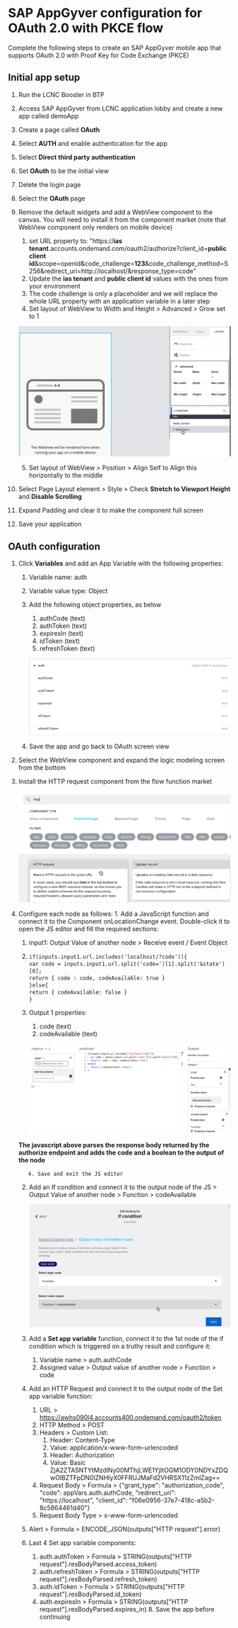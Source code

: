 # SAP AppGyver configuration for OAuth 2.0 with PKCE flow

  Complete the following steps to create an SAP AppGyver mobile app that supports OAuth 2.0 with Proof Key for Code Exchange (PKCE)

## Initial app setup

  1. Run the LCNC Booster in BTP
  2. Access SAP AppGyver from LCNC application lobby and create a new app called demoApp
  3. Create a page called **OAuth**
  4. Select **AUTH** and enable authentication for the app
  5. Select **Direct third party authentication**
  6. Set **OAuth** to be the initial view
  7. Delete the login page
  8. Select the **OAuth** page
  9. Remove the default widgets and add a WebView component to the canvas. You will need to install it from the component market (note that WebView component only renders on mobile device)
     1. set URL property to: "https://**ias tenant**.accounts.ondemand.com/oauth2/authorize?client_id=**public client id**&scope=openid&code_challenge=**123**&code_challenge_method=S256&redirect_uri=http://localhost/&response_type=code"
     2. Update the **ias tenant** and **public client id** values with the ones from your environment
     3. The code challenge is only a placeholder and we will replace the whole URL property with an application variable in a later step
     4. Set layout of WebView to Width and Height > Advanced > Grow set to 1

       ![WebView "can grow" setting](./images/1-can-grow.png)

     5. Set layout of WebView > Position > Align Self to Align this horizontally to the middle
  10. Select Page Layout element > Style > Check **Stretch to Viewport Height** and **Disable Scrolling**
  11. Expand Padding and clear it to make the component full screen
  12. Save your application

## OAuth configuration

  1. Click **Variables** and add an App Variable with the following properties:
     1.  Variable name: auth
     2.  Variable value type: Object
     3.  Add the following object properties, as below
         1.  authCode (text)
         2.  authToken (text)
         3.  expiresIn (text)
         4.  idToken (text)
         5.  refreshToken (text)

           ![Auth application variable](./images/2-auth-object.png)
        
     4.  Save the app and go back to OAuth screen view
  2.  Select the WebView component and expand the logic modeling screen from the bottom
  3.  Install the HTTP request component from the flow function market

       ![HTTP request flow function](images/3-http-req.png)

  4.  Configure each node as follows:
     1. Add a JavaScript function and connect it to the Component onLocationChange event. Double-click it to open the JS editor and fill the required sections:

         1. input1: Output Value of another node > Receive event / Event Object
         2. ```
            if(inputs.input1.url.includes('localhost/?code')){
            var code = inputs.input1.url.split('code=')[1].split('&state')[0];
            return { code : code, codeAvailable: true } 
            }else{
            return { codeAvailable: false } 
            }
            ```
         3. Output 1 properties:
             1. code (text)
             2. codeAvailable (text)

             ![JS code](images/4-js-code.png)

         **The javascript above parses the response body returned by the authorize endpoint and adds the code and a boolean to the output of the node**

             4. Save and exit the JS editor 

         2.  Add an If condition and connect it to the output node of the JS > Output Value of another node > Function > codeAvailable

             ![If condition](images/5-if-condition.png)

         3.  Add a **Set app variable** function, connect it to the 1st node of the if condition which is triggered on a truthy result and configure it:

             1.  Variable name > auth.authCode
             2.  Assigned value > Output value of another node > Function > code

         4.  Add an HTTP Request and connect it to the output node of the Set app variable function:
             1.  URL > https://awhs090l4.accounts400.ondemand.com/oauth2/token
             2.  HTTP Method > POST
             3.  Headers > Custom List:
                 1.  Header: Content-Type  
                 2.  Value: application/x-www-form-urlencoded
                 3.  Header: Authorization
                 4.  Value: Basic ZjA2ZTA5NTYtMzdlNy00MThjLWE1YjItOGM1ODY0NDYxZDQwOlBZTFpDN0lZNHlyX0FFRUJMaFd2VHRSX11zZmlZag==
             4.  Request Body > Formula > {"grant_type": "authorization_code", "code": appVars.auth.authCode, "redirect_uri": "https://localhost", "client_id": "f06e0956-37e7-418c-a5b2-8c5864461d40"}
             5.  Request Body Type > x-www-form-urlencoded
         5.  Alert > Formula > ENCODE_JSON(outputs["HTTP request"].error)
         6.  Last 4 Set app variable components:
             1.  auth.authToken > Formula > STRING(outputs["HTTP request"].resBodyParsed.access_token)
             2.  auth.refreshToken > Formula > STRING(outputs["HTTP request"].resBodyParsed.refresh_token)
             3.  auth.idToken > Formula > STRING(outputs["HTTP request"].resBodyParsed.id_token)
             4.  auth.expiresIn > Formula > STRING(outputs["HTTP request"].resBodyParsed.expires_in)
     8.  Save the app before continuing